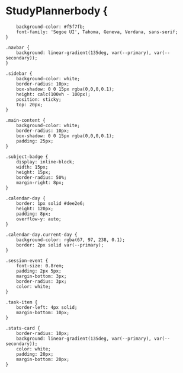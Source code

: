 # StudyPlannerbody {
        background-color: #f5f7fb;
        font-family: 'Segoe UI', Tahoma, Geneva, Verdana, sans-serif;
    }
    
    .navbar {
        background: linear-gradient(135deg, var(--primary), var(--secondary));
    }
    
    .sidebar {
        background-color: white;
        border-radius: 10px;
        box-shadow: 0 0 15px rgba(0,0,0,0.1);
        height: calc(100vh - 100px);
        position: sticky;
        top: 20px;
    }
    
    .main-content {
        background-color: white;
        border-radius: 10px;
        box-shadow: 0 0 15px rgba(0,0,0,0.1);
        padding: 25px;
    }
    
    .subject-badge {
        display: inline-block;
        width: 15px;
        height: 15px;
        border-radius: 50%;
        margin-right: 8px;
    }
    
    .calendar-day {
        border: 1px solid #dee2e6;
        height: 120px;
        padding: 8px;
        overflow-y: auto;
    }
    
    .calendar-day.current-day {
        background-color: rgba(67, 97, 238, 0.1);
        border: 2px solid var(--primary);
    }
    
    .session-event {
        font-size: 0.8rem;
        padding: 2px 5px;
        margin-bottom: 3px;
        border-radius: 3px;
        color: white;
    }
    
    .task-item {
        border-left: 4px solid;
        margin-bottom: 10px;
    }
    
    .stats-card {
        border-radius: 10px;
        background: linear-gradient(135deg, var(--primary), var(--secondary));
        color: white;
        padding: 20px;
        margin-bottom: 20px;
    }
</style>
